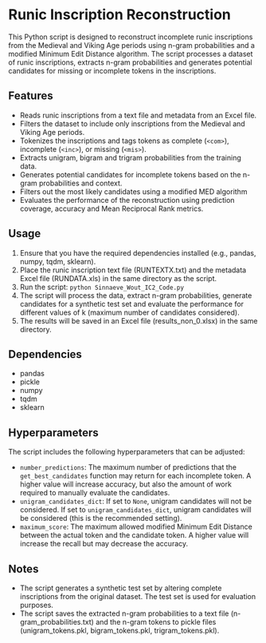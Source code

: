 # Runic Inscription Reconstruction

This Python script is designed to reconstruct incomplete runic inscriptions from the Medieval and Viking Age periods using n-gram probabilities and a modified Minimum Edit Distance algorithm. The script processes a dataset of runic inscriptions, extracts n-gram probabilities and generates potential candidates for missing or incomplete tokens in the inscriptions.

## Features

- Reads runic inscriptions from a text file and metadata from an Excel file.
- Filters the dataset to include only inscriptions from the Medieval and Viking Age periods.
- Tokenizes the inscriptions and tags tokens as complete (`<com>`), incomplete (`<inc>`), or missing (`<mis>`).
- Extracts unigram, bigram and trigram probabilities from the training data.
- Generates potential candidates for incomplete tokens based on the n-gram probabilities and context.
- Filters out the most likely candidates using a modified MED algorithm
- Evaluates the performance of the reconstruction using prediction coverage, accuracy and Mean Reciprocal Rank metrics.

## Usage

1. Ensure that you have the required dependencies installed (e.g., pandas, numpy, tqdm, sklearn).
2. Place the runic inscription text file (RUNTEXTX.txt) and the metadata Excel file (RUNDATA.xls) in the same directory as the script.
3. Run the script: `python Sinnaeve_Wout_IC2_Code.py`
4. The script will process the data, extract n-gram probabilities, generate candidates for a synthetic test set and evaluate the performance for different values of k (maximum number of candidates considered).
5. The results will be saved in an Excel file (results_non_0.xlsx) in the same directory.

## Dependencies

- pandas
- pickle
- numpy
- tqdm
- sklearn

## Hyperparameters

The script includes the following hyperparameters that can be adjusted:

- `number_predictions`: The maximum number of predictions that the `get_best_candidates` function may return for each incomplete token. A higher value will increase accuracy, but also the amount of work required to manually evaluate the candidates.
- `unigram_candidates_dict`: If set to `None`, unigram candidates will not be considered. If set to `unigram_candidates_dict`, unigram candidates will be considered (this is the recommended setting).
- `maximum_score`: The maximum allowed modified Minimum Edit Distance between the actual token and the candidate token. A higher value will increase the recall but may decrease the accuracy.

## Notes

- The script generates a synthetic test set by altering complete inscriptions from the original dataset. The test set is used for evaluation purposes.
- The script saves the extracted n-gram probabilities to a text file (n-gram_probabilities.txt) and the n-gram tokens to pickle files (unigram_tokens.pkl, bigram_tokens.pkl, trigram_tokens.pkl).

